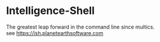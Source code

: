 # Intelligence-Shell
The greatest leap forward in the command line since multics.<br>
see https://ish.planetearthsoftware.com

